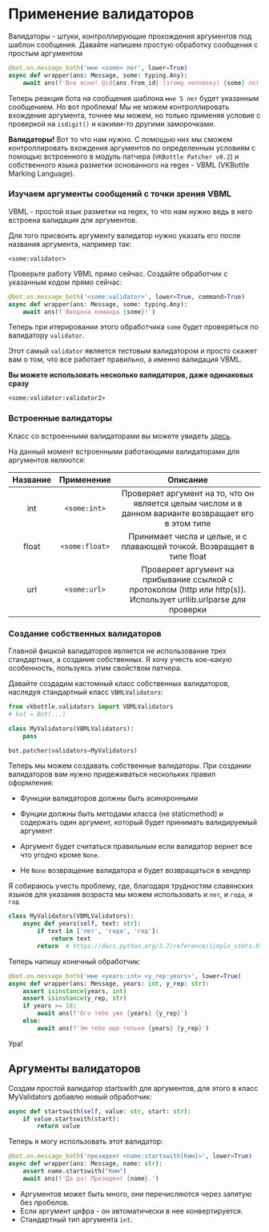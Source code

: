 # Применение валидаторов

Валидаторы - штуки, контроллирующие прохождения аргументов под шаблон сообщения. Давайте напишем простую обработку сообщения с простым аргументом

```python
@bot.on.message_both('мне <some> лет', lower=True)
async def wrapper(ans: Message, some: typing.Any):
    await ans(f'Все ясно! @id{ans.from_id} (этому человеку) {some} лет')
```

Теперь реакция бота на сообщения шаблона `мне 5 лет` будет указанным сообщением. Но вот проблема! Мы не можем контроллировать вхождение аргумента, точнее мы можем, но только применяя условие с проверкой на `isdigit()` и какими-то другими заморочками.

**Валидаторы!** Вот то что нам нужно. С помощью них мы сможем контроллировать вхождения аргументов по определенным условиям с помощью встроенного в модуль патчера (`VKBottle Patcher v0.2`)  и собственного языка разметки основанного на regex - VBML (VKBottle Marking Language).

### Изучаем аргументы сообщений с точки зрения VBML

VBML - простой язык разметки на regex, то что нам нужно ведь в него встроена валидация для аргументов.

Для того присвоить аргументу валидатор нужно указать его после названия аргумента, например так:

`<some:validator>`

Проверьте работу VBML прямо сейчас. Создайте обработчик с указанным кодом прямо сейчас:

```python
@bot.on.message_both('<some:validator>', lower=True, command=True)
async def wrapper(ans: Message, some: typing.Any):
    await ans(f'Введена команда {some}!')
```

Теперь при итерировании этого обработчика `some` будет проверяться по валидатору `validator`.

Этот самый `validator` является тестовым валидатором и просто скажет вам о том, что все работает правильно, а именно валидация VBML.

**Вы можете использовать несколько валидаторов, даже одинаковых сразу**

`<some:validator:validator2>`

### Встроенные валидаторы

Класс со встроенными валидаторами вы можете увидеть [здесь](../vkbottle/framework/patcher/validators/vbml.py).

На данный момент встроенными работающими валидаторами для аргументов являются:

| Название | Применение     | Описание                                                                                              |
|:--------:|:--------------:|:-----------------------------------------------------------------------------------------------------:|
| int      | `<some:int>`   | Проверяет аргумент на то, что он является целым числом и в данном варианте возвращает его в этом типе |
| float    | `<some:float>` | Принимает числа и целые, и с плавающей точкой. Возвращает в типе float                                |
| url      | `<some:url>`   | Проверяет аргумент на прибывание ссылкой с протоколом (http или http(s)). Использует urllib.urlparse для проверки        |

### Создание собственных валидаторов

Главной фишкой валидаторов является не использование трех стандартных, а создание собственных. Я хочу учесть кое-какую особенность, пользуясь этим свойством патчера.

Давайте создадим кастомный класс собственных валидаторов, наследуя стандартный класс `VBMLValidators`:

```python
from vkbottle.validators import VBMLValidators
# bot = Bot(...)

class MyValidators(VBMLValidators):
    pass

bot.patcher(validators=MyValidators)
```

Теперь мы можем создавать собственные валидаторы. При создании валидаторов вам нужно придеживаться нескольких правил оформления:

* Функции валидаторов должны быть асинхронными

* Фунции должны быть методами класса (не staticmethod) и содержать один аргумент, который будет принимать валидируемый аргумент

* Аргумент будет считаться правильным если валидатор вернет все что угодно кроме `None`.

* Не `None` возвращение валидатора и будет возвращаться в хендлер

Я собираюсь учесть проблему, где, благодаря трудностям славянских языков для указания возраста мы можем использовать и `лет`, и `года`, и `год`

```python
class MyValidators(VBMLValidators):
    async def years(self, text: str):
        if text in ['лет', 'года', 'год']:
            return text
        return  # https://docs.python.org/3.7/reference/simple_stmts.html#the-return-statement
```

Теперь напишу конечный обработчик:

```python
@bot.on.message_both('мне <years:int> <y_rep:years>', lower=True)
async def wrapper(ans: Message, years: int, y_rep: str):
    assert isinstance(years, int)
    assert isinstance(y_rep, str)
    if years >= 18:
        await ans(f'Ого тебе уже {years} {y_rep}')
    else: 
        await ans(f'Эм тебе еще только {years} {y_rep}')
```

Ура!

## Аргументы валидаторов

Создам простой валидатор startswith для аргументов, для этого в класс MyValidators добавлю новый обработчик:  

```python
async def startswith(self, value: str, start: str):
    if value.startswith(start):
        return value
```

Теперь я могу использовать этот валидатор:

```python
@bot.on.message_both('президент <name:startswith[Ким]>', lower=True)
async def wrapper(ans: Message, name: str):
    assert name.startswith("Ким")
    await ans(f'Да да! Президент {name}.')
```

* Аргументов может быть много, они перечисляются через запятую без пробелов.  
* Если аргумент цифра - он автоматически в нее конвертируется.
* Стандартный тип аргумента `int`.